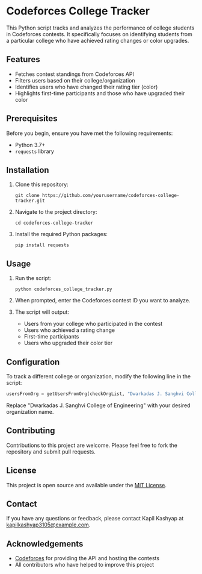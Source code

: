 # Codeforces College Tracker

This Python script tracks and analyzes the performance of college students in Codeforces contests. It specifically focuses on identifying students from a particular college who have achieved rating changes or color upgrades.

## Features

- Fetches contest standings from Codeforces API
- Filters users based on their college/organization
- Identifies users who have changed their rating tier (color)
- Highlights first-time participants and those who have upgraded their color

## Prerequisites

Before you begin, ensure you have met the following requirements:

- Python 3.7+
- `requests` library

## Installation

1. Clone this repository:
   ```
   git clone https://github.com/yourusername/codeforces-college-tracker.git
   ```

2. Navigate to the project directory:
   ```
   cd codeforces-college-tracker
   ```

3. Install the required Python packages:
   ```
   pip install requests
   ```

## Usage

1. Run the script:
   ```
   python codeforces_college_tracker.py
   ```

2. When prompted, enter the Codeforces contest ID you want to analyze.

3. The script will output:
   - Users from your college who participated in the contest
   - Users who achieved a rating change
   - First-time participants
   - Users who upgraded their color tier

## Configuration

To track a different college or organization, modify the following line in the script:

```python
usersFromOrg = getUsersFromOrg(checkOrgList, "Dwarkadas J. Sanghvi College of Engineering")
```

Replace "Dwarkadas J. Sanghvi College of Engineering" with your desired organization name.

## Contributing

Contributions to this project are welcome. Please feel free to fork the repository and submit pull requests.

## License

This project is open source and available under the [MIT License](LICENSE).

## Contact

If you have any questions or feedback, please contact Kapil Kashyap at kapilkashyap3105@example.com.

## Acknowledgements

- [Codeforces](https://codeforces.com) for providing the API and hosting the contests
- All contributors who have helped to improve this project
